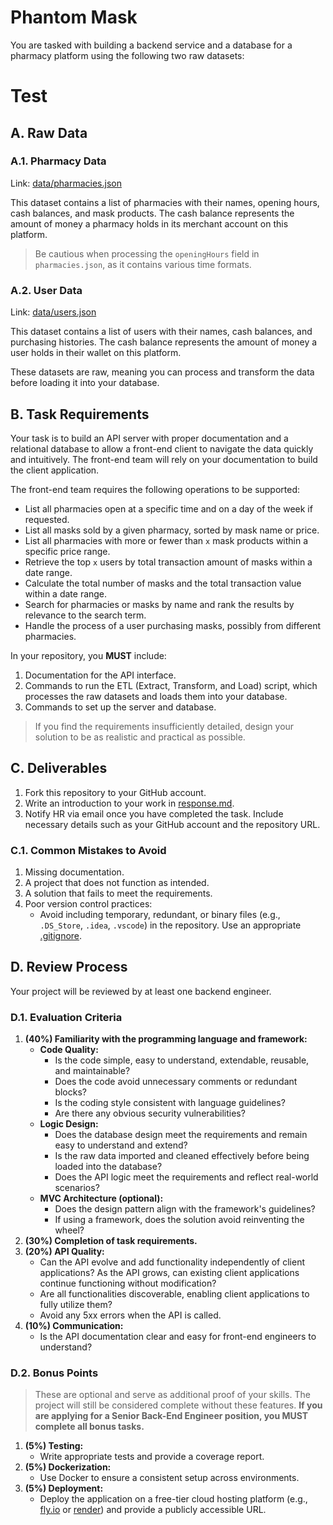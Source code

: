 # Phantom Mask
You are tasked with building a backend service and a database for a pharmacy platform using the following two raw datasets:

# Test
## A. Raw Data
### A.1. Pharmacy Data
Link: [data/pharmacies.json](data/pharmacies.json)

This dataset contains a list of pharmacies with their names, opening hours, cash balances, and mask products. The cash balance represents the amount of money a pharmacy holds in its merchant account on this platform.

> Be cautious when processing the `openingHours` field in `pharmacies.json`, as it contains various time formats.

### A.2. User Data
Link: [data/users.json](data/users.json)

This dataset contains a list of users with their names, cash balances, and purchasing histories. The cash balance represents the amount of money a user holds in their wallet on this platform.

These datasets are raw, meaning you can process and transform the data before loading it into your database.

## B. Task Requirements
Your task is to build an API server with proper documentation and a relational database to allow a front-end client to navigate the data quickly and intuitively. The front-end team will rely on your documentation to build the client application.

The front-end team requires the following operations to be supported:

* List all pharmacies open at a specific time and on a day of the week if requested.
* List all masks sold by a given pharmacy, sorted by mask name or price.
* List all pharmacies with more or fewer than `x` mask products within a specific price range.
* Retrieve the top `x` users by total transaction amount of masks within a date range.
* Calculate the total number of masks and the total transaction value within a date range.
* Search for pharmacies or masks by name and rank the results by relevance to the search term.
* Handle the process of a user purchasing masks, possibly from different pharmacies.

In your repository, you **MUST** include:

1. Documentation for the API interface.
2. Commands to run the ETL (Extract, Transform, and Load) script, which processes the raw datasets and loads them into your database.
3. Commands to set up the server and database.

> If you find the requirements insufficiently detailed, design your solution to be as realistic and practical as possible.

## C. Deliverables
1. Fork this repository to your GitHub account.
2. Write an introduction to your work in [response.md](response.md).
3. Notify HR via email once you have completed the task. Include necessary details such as your GitHub account and the repository URL.

### C.1. Common Mistakes to Avoid
1. Missing documentation.
2. A project that does not function as intended.
3. A solution that fails to meet the requirements.
4. Poor version control practices:
    - Avoid including temporary, redundant, or binary files (e.g., `.DS_Store`, `.idea`, `.vscode`) in the repository. Use an appropriate [.gitignore](https://gist.github.com/octocat/9257657).

## D. Review Process
Your project will be reviewed by at least one backend engineer.

### D.1. Evaluation Criteria
1. **(40%) Familiarity with the programming language and framework:**
    - **Code Quality:**
        - Is the code simple, easy to understand, extendable, reusable, and maintainable?
        - Does the code avoid unnecessary comments or redundant blocks?
        - Is the coding style consistent with language guidelines?
        - Are there any obvious security vulnerabilities?
    - **Logic Design:**
        - Does the database design meet the requirements and remain easy to understand and extend?
        - Is the raw data imported and cleaned effectively before being loaded into the database?
        - Does the API logic meet the requirements and reflect real-world scenarios?
    - **MVC Architecture (optional):**
        - Does the design pattern align with the framework's guidelines?
        - If using a framework, does the solution avoid reinventing the wheel?
2. **(30%) Completion of task requirements.**
3. **(20%) API Quality:**
    - Can the API evolve and add functionality independently of client applications? As the API grows, can existing client applications continue functioning without modification?
    - Are all functionalities discoverable, enabling client applications to fully utilize them?
    - Avoid any 5xx errors when the API is called.
4. **(10%) Communication:**
    - Is the API documentation clear and easy for front-end engineers to understand?

### D.2. Bonus Points
> These are optional and serve as additional proof of your skills. The project will still be considered complete without these features. **If you are applying for a Senior Back-End Engineer position, you MUST complete all bonus tasks.**

1. **(5%) Testing:**
    - Write appropriate tests and provide a coverage report.
2. **(5%) Dockerization:**
    - Use Docker to ensure a consistent setup across environments.
3. **(5%) Deployment:**
    - Deploy the application on a free-tier cloud hosting platform (e.g., [fly.io](https://fly.io/docs/speedrun/) or [render](https://render.com/docs/web-services)) and provide a publicly accessible URL.